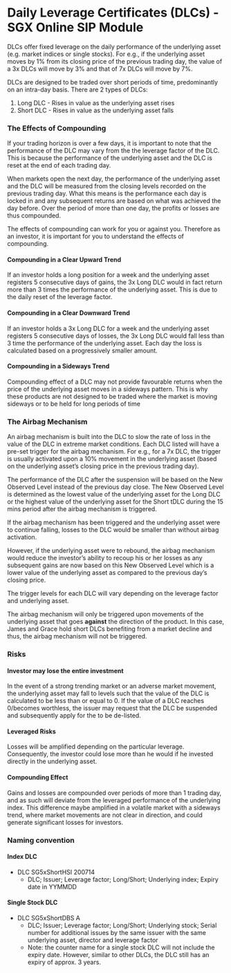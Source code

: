 # Daily Leverage Certificates (DLCs) - SGX Online SIP Module

DLCs offer fixed leverage on the daily performance of the underlying asset (e.g. market indices or single stocks). For e.g., if the underlying asset moves by 1% from its closing price of the previous trading day, the value of a 3x DLCs will move by 3% and that of 7x DLCs will move by 7%.

DLCs are designed to be traded over short periods of time, predominantly on an intra-day basis. There are 2 types of DLCs:
1. Long DLC - Rises in value as the underlying asset rises
2. Short DLC - Rises in value as the underlying asset falls

### The Effects of Compounding
If your trading horizon is over a few days, it is important to note that the performance of the DLC may vary from the the leverage factor of the DLC. This is because the performance of the underlying asset and the DLC is reset at the end of each trading day.

When markets open the next day, the performance of the underlying asset and the DLC will be measured from the closing levels recorded on the previous trading day. What this means is the performance each day is locked in and any subsequent returns are based on what was achieved the day before. Over the period of more than one day, the profits or losses are thus compounded.

The effects of compounding can work for you or against you. Therefore as an investor, it is important for you to understand the effects of compounding.

#### Compounding in a Clear Upward Trend
If an investor holds a long position for a week and the underlying asset registers 5 consecutive days of gains, the 3x Long DLC would in fact return more than 3 times the performance of the underlying asset. This is due to the daily reset of the leverage factor.

#### Compounding in a Clear Downward Trend
If an investor holds a 3x Long DLC for a week and the underlying asset registers 5 consecutive days of losses, the 3x Long DLC would fall less than 3 time the performance of the underlying asset. Each day the loss is calculated based on a progressively smaller amount.

#### Compounding in a Sideways Trend
Compounding effect of a DLC may not provide favourable returns when the price of the underlying asset moves in a sideways pattern. This is why these products are not designed to be traded where the market is moving sideways or to be held for long periods of time

### The Airbag Mechanism
An airbag mechanism is built into the DLC to slow the rate of loss in the value of the DLC in extreme market conditions. Each DLC listed will have a pre-set trigger for the airbag mechanism. For e.g., for a 7x DLC, the trigger is usually activated upon a 10% movement in the underlying asset (based on the underlying asset’s closing price in the previous trading day).

The performance of the DLC after the suspension will be based on the New Observed Level instead of the previous day close. The New Observed Level is determined as the lowest value of the underlying asset for the Long DLC or the highest value of the underlying asset for the Short tDLC during the 15 mins period after the airbag mechanism is triggered.

If the airbag mechanism has been triggered and the underlying asset were to continue falling, losses to the DLC would be smaller than without airbag activation.

However, if the underlying asset were to rebound, the airbag mechanism would reduce the investor’s ability to recoup his or her losses as any subsequent gains are now based on this New Observed Level which is a lower value of the underlying asset as compared to the previous day’s closing price.

The trigger levels for each DLC will vary depending on the leverage factor and underlying asset.

The airbag mechanism will only be triggered upon movements of the underlying asset that goes **against** the direction of the product. In this case, James and Grace hold short DLCs benefiting from a market decline and thus, the airbag mechanism will not be triggered.

### Risks
#### Investor may lose the entire investment
In the event of a strong trending market or an adverse market movement, the underlying asset may fall to levels such that the value of the DLC is calculated to be less than or equal to 0. If the value of a DLC reaches 0/becomes worthless, the issuer may request that the DLC be suspended and subsequently apply for the to be de-listed.

#### Leveraged Risks
Losses will be amplified depending on the particular leverage. Consequently, the investor could lose more than he would if he invested directly in the underlying asset.

#### Compounding Effect
Gains and losses are compounded over periods of more than 1 trading day, and as such will deviate from the leveraged performance of the underlying index. This difference maybe amplified in a volatile market with a sideways trend, where market movements are not clear in direction, and could generate significant losses for investors.

### Naming convention
#### Index DLC
* DLC SG5xShortHSI 200714
    * DLC; Issuer; Leverage factor; Long/Short; Underlying index; Expiry date in YYMMDD
#### Single Stock DLC
* DLC SG5xShortDBS A
    * DLC; Issuer; Leverage factor; Long/Short; Underlying stock; Serial number for additional issues by the same issuer with the same underlying asset, director and leverage factor
    * Note: the counter name for a single stock DLC will not include the expiry date. However, similar to other DLCs, the DLC still has an expiry of approx. 3 years.

